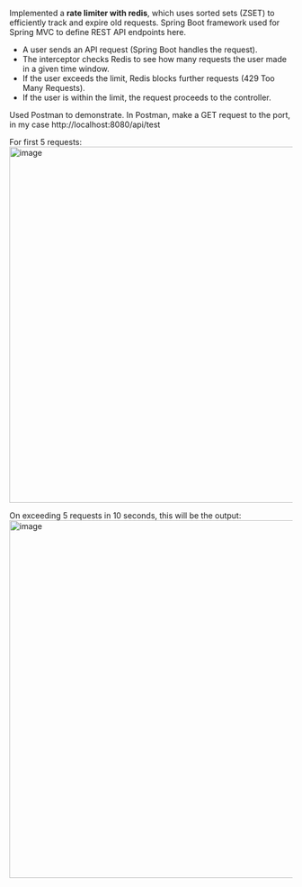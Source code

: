 Implemented a **rate limiter with redis**, which uses sorted sets (ZSET) to efficiently track and expire old requests. 
Spring Boot framework used for Spring MVC to define REST API endpoints here. 

- A user sends an API request (Spring Boot handles the request).
- The interceptor checks Redis to see how many requests the user made in a given time window.
- If the user exceeds the limit, Redis blocks further requests (429 Too Many Requests).
- If the user is within the limit, the request proceeds to the controller.

Used Postman to demonstrate. 
In Postman, make a GET request to the port, in my case http://localhost:8080/api/test

For first 5 requests:
<img width="632" alt="image" src="https://github.com/user-attachments/assets/4946eba0-1a7c-4807-b36c-014b313e8bc7" />

On exceeding 5 requests in 10 seconds, this will be the output:
<img width="635" alt="image" src="https://github.com/user-attachments/assets/b9c1288a-562b-41d0-afc6-a0c5f0482c2f" />
